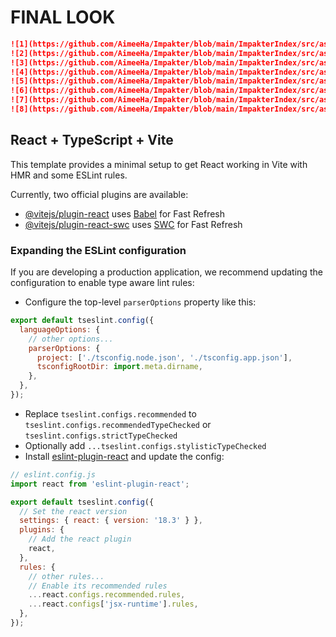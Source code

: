 # FINAL LOOK

```markdown
![1](https://github.com/AimeeHa/Impakter/blob/main/ImpakterIndex/src/assets/screenshots/Screenshot%202024-09-11%20at%207.43.59%E2%80%AFPM.png)
![2](https://github.com/AimeeHa/Impakter/blob/main/ImpakterIndex/src/assets/screenshots/Screenshot%202024-09-11%20at%207.44.11%E2%80%AFPM.png)
![3](https://github.com/AimeeHa/Impakter/blob/main/ImpakterIndex/src/assets/screenshots/Screenshot%202024-09-11%20at%207.44.22%E2%80%AFPM.png)
![4](https://github.com/AimeeHa/Impakter/blob/main/ImpakterIndex/src/assets/screenshots/Screenshot%202024-09-11%20at%207.44.34%E2%80%AFPM.png)
![5](https://github.com/AimeeHa/Impakter/blob/main/ImpakterIndex/src/assets/screenshots/Screenshot%202024-09-11%20at%207.44.42%E2%80%AFPM.png)
![6](https://github.com/AimeeHa/Impakter/blob/main/ImpakterIndex/src/assets/screenshots/Screenshot%202024-09-11%20at%207.44.55%E2%80%AFPM.png)
![7](https://github.com/AimeeHa/Impakter/blob/main/ImpakterIndex/src/assets/screenshots/Screenshot%202024-09-11%20at%207.45.05%E2%80%AFPM.png)
![8](https://github.com/AimeeHa/Impakter/blob/main/ImpakterIndex/src/assets/screenshots/Screenshot%202024-09-11%20at%207.45.13%E2%80%AFPM.png)
```

## React + TypeScript + Vite

This template provides a minimal setup to get React working in Vite with HMR and some ESLint rules.

Currently, two official plugins are available:

- [@vitejs/plugin-react](https://github.com/vitejs/vite-plugin-react/blob/main/packages/plugin-react/README.md) uses [Babel](https://babeljs.io/) for Fast Refresh
- [@vitejs/plugin-react-swc](https://github.com/vitejs/vite-plugin-react-swc) uses [SWC](https://swc.rs/) for Fast Refresh

### Expanding the ESLint configuration

If you are developing a production application, we recommend updating the configuration to enable type aware lint rules:

- Configure the top-level `parserOptions` property like this:

```js
export default tseslint.config({
  languageOptions: {
    // other options...
    parserOptions: {
      project: ['./tsconfig.node.json', './tsconfig.app.json'],
      tsconfigRootDir: import.meta.dirname,
    },
  },
});
```

- Replace `tseslint.configs.recommended` to `tseslint.configs.recommendedTypeChecked` or `tseslint.configs.strictTypeChecked`
- Optionally add `...tseslint.configs.stylisticTypeChecked`
- Install [eslint-plugin-react](https://github.com/jsx-eslint/eslint-plugin-react) and update the config:

```js
// eslint.config.js
import react from 'eslint-plugin-react';

export default tseslint.config({
  // Set the react version
  settings: { react: { version: '18.3' } },
  plugins: {
    // Add the react plugin
    react,
  },
  rules: {
    // other rules...
    // Enable its recommended rules
    ...react.configs.recommended.rules,
    ...react.configs['jsx-runtime'].rules,
  },
});
```
